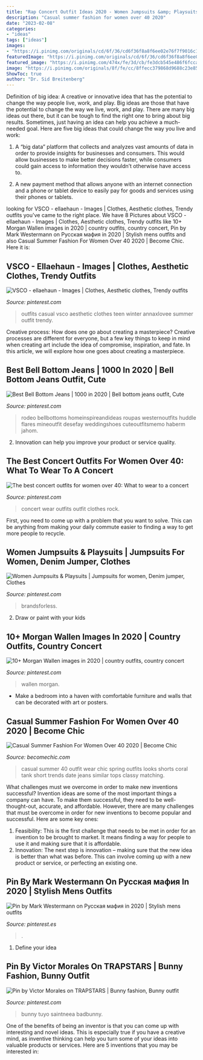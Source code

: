 ```yaml
---
title: "Rap Concert Outfit Ideas 2020 - Women Jumpsuits &amp; Playsuits"
description: "Casual summer fashion for women over 40 2020"
date: "2023-02-08"
categories:
- "ideas"
tags: ["ideas"]
images:
- "https://i.pinimg.com/originals/cd/6f/36/cd6f36f8a8f6ee02e76f7f9016c124cb.jpg"
featuredImage: "https://i.pinimg.com/originals/cd/6f/36/cd6f36f8a8f6ee02e76f7f9016c124cb.jpg"
featured_image: "https://i.pinimg.com/474x/fe/3d/cb/fe3dcb545e486f6fcca64780fbc9fd34.jpg"
image: "https://i.pinimg.com/originals/8f/fe/cc/8ffecc379868d9688c23e85ab377435e.jpg"
ShowToc: true
author: "Dr. Sid Breitenberg"
---
```



Definition of big idea: A creative or innovative idea that has the potential to change the way people live, work, and play.
Big ideas are those that have the potential to change the way we live, work, and play. There are many big ideas out there, but it can be tough to find the right one to bring about big results. Sometimes, just having an idea can help you achieve a much-needed goal. Here are five big ideas that could change the way you live and work: 
1. A “big data” platform that collects and analyzes vast amounts of data in order to provide insights for businesses and consumers. This would allow businesses to make better decisions faster, while consumers could gain access to information they wouldn’t otherwise have access to.

2. A new payment method that allows anyone with an internet connection and a phone or tablet device to easily pay for goods and services using their phones or tablets.

	

		
looking for VSCO - ellaehaun - Images | Clothes, Aesthetic clothes, Trendy outfits you've came to the right place. We have 8 Pictures about VSCO - ellaehaun - Images | Clothes, Aesthetic clothes, Trendy outfits like 10+ Morgan Wallen images in 2020 | country outfits, country concert, Pin by Mark Westermann on Русская мафия in 2020 | Stylish mens outfits and also Casual Summer Fashion For Women Over 40 2020 | Become Chic. Here it is:
		
    
## VSCO - Ellaehaun - Images | Clothes, Aesthetic Clothes, Trendy Outfits

<img loading=lazy src="https://i.pinimg.com/originals/cd/6f/36/cd6f36f8a8f6ee02e76f7f9016c124cb.jpg" onerror="this.onerror=null;this.src='https://tse1.mm.bing.net/th?id=OIP.fW2IOsP5oX7zGG3fmvUOvQHaJ4&amp;pid=15.1';" alt="VSCO - ellaehaun - Images | Clothes, Aesthetic clothes, Trendy outfits">

_Source: pinterest.com_

>outfits casual vsco aesthetic clothes teen winter annaxlovee summer outfit trendy. 

	

Creative process: How does one go about creating a masterpiece?
Creative processes are different for everyone, but a few key things to keep in mind when creating art include the idea of compromise, inspiration, and fate. In this article, we will explore how one goes about creating a masterpiece.

    
## Best Bell Bottom Jeans | 1000 In 2020 | Bell Bottom Jeans Outfit, Cute

<img loading=lazy src="https://i.pinimg.com/736x/96/81/bf/9681bff7173bc90739d37b84817eb0b1.jpg" onerror="this.onerror=null;this.src='https://tse4.mm.bing.net/th?id=OIP.C8Ttc8hBI_ywSZepT1FUmwHaLH&amp;pid=15.1';" alt="Best Bell Bottom Jeans | 1000 in 2020 | Bell bottom jeans outfit, Cute">

_Source: pinterest.com_

>rodeo bellbottoms homeinspireandideas roupas westernoutfits huddle flares mineoutfit desefay weddingshoes cuteoutfitsmemo haberm jahom. 

	

2. Innovation can help you improve your product or service quality.

    
## The Best Concert Outfits For Women Over 40: What To Wear To A Concert

<img loading=lazy src="https://i.pinimg.com/originals/8f/fe/cc/8ffecc379868d9688c23e85ab377435e.jpg" onerror="this.onerror=null;this.src='https://tse4.mm.bing.net/th?id=OIP.vUeN5BZ7wvMLuLuiC1tKcgHaOD&amp;pid=15.1';" alt="The best concert outfits for women over 40: What to wear to a concert">

_Source: pinterest.com_

>concert wear outfits outfit clothes rock. 

	

First, you need to come up with a problem that you want to solve. This can be anything from making your daily commute easier to finding a way to get more people to recycle.

    
## Women Jumpsuits &amp; Playsuits | Jumpsuits For Women, Denim Jumper, Clothes

<img loading=lazy src="https://i.pinimg.com/736x/9c/8a/22/9c8a22483f30d5cd804382c21c96bb8c.jpg" onerror="this.onerror=null;this.src='https://tse1.mm.bing.net/th?id=OIP.m2NKX5Bg5FJzaRuDCBZ15QHaLH&amp;pid=15.1';" alt="Women Jumpsuits &amp; Playsuits | Jumpsuits for women, Denim jumper, Clothes">

_Source: pinterest.com_

>brandsforless. 

	

2. Draw or paint with your kids

    
## 10+ Morgan Wallen Images In 2020 | Country Outfits, Country Concert

<img loading=lazy src="https://i.pinimg.com/474x/fe/3d/cb/fe3dcb545e486f6fcca64780fbc9fd34.jpg" onerror="this.onerror=null;this.src='https://tse1.mm.bing.net/th?id=OIP.Bl4Hs8K2zXtBLUB-9WR8hgAAAA&amp;pid=15.1';" alt="10+ Morgan Wallen images in 2020 | country outfits, country concert">

_Source: pinterest.com_

>wallen morgan. 

	

- Make a bedroom into a haven with comfortable furniture and walls that can be decorated with art or posters.

    
## Casual Summer Fashion For Women Over 40 2020 | Become Chic

<img loading=lazy src="http://becomechic.com/wp-content/uploads/2016/01/Casual-Summer-Fashion-For-Women-Over-40-22.jpg" onerror="this.onerror=null;this.src='https://tse3.mm.bing.net/th?id=OIP.DDFguS6zjkouNb469aQX4gHaHa&amp;pid=15.1';" alt="Casual Summer Fashion For Women Over 40 2020 | Become Chic">

_Source: becomechic.com_

>casual summer 40 outfit wear chic spring outfits looks shorts coral tank short trends date jeans similar tops classy matching. 

	

What challenges must we overcome in order to make new inventions successful?
Invention ideas are some of the most important things a company can have. To make them successful, they need to be well-thought-out, accurate, and affordable. However, there are many challenges that must be overcome in order for new inventions to become popular and successful. Here are some key ones:
1. Feasibility: This is the first challenge that needs to be met in order for an invention to be brought to market. It means finding a way for people to use it and making sure that it is affordable.
2. Innovation: The next step is innovation – making sure that the new idea is better than what was before. This can involve coming up with a new product or service, or perfecting an existing one. 
    
## Pin By Mark Westermann On Русская мафия In 2020 | Stylish Mens Outfits

<img loading=lazy src="https://i.pinimg.com/736x/57/86/29/578629f7592c9d59d576d9a1efb0dc0f.jpg" onerror="this.onerror=null;this.src='https://tse2.mm.bing.net/th?id=OIP.Ga9XZ6VPKCPOM15_86XF8QHaJ3&amp;pid=15.1';" alt="Pin by Mark Westermann on Русская мафия in 2020 | Stylish mens outfits">

_Source: pinterest.es_

>. 

	

1. Define your idea

    
## Pin By Victor Morales On TRAPSTARS | Bunny Fashion, Bunny Outfit

<img loading=lazy src="https://i.pinimg.com/originals/85/a2/ed/85a2ed6726eee345c7376e4ea23f7f84.jpg" onerror="this.onerror=null;this.src='https://tse2.mm.bing.net/th?id=OIP.sovas683UQkMCvRkgk6hCwHaNK&amp;pid=15.1';" alt="Pin by Victor Morales on TRAPSTARS | Bunny fashion, Bunny outfit">

_Source: pinterest.com_

>bunny tuyo saintneea badbunny. 

	

One of the benefits of being an inventor is that you can come up with interesting and novel ideas. This is especially true if you have a creative mind, as inventive thinking can help you turn some of your ideas into valuable products or services. Here are 5 inventions that you may be interested in: 

